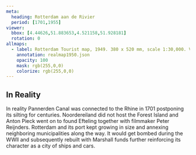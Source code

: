 ```yaml
---
meta:
  heading: Rotterdam aan de Rivier
  period: [1701,1955]
viewer:
  bbox: [4.44626,51.883653,4.521158,51.928181]
  rotation: 0
allmaps:
  - label: Rotterdam Tourist map, 1949. 380 x 520 mm, scale 1:30,000. Vereniging voor Vreemdelingenverkeer Rotterdam, American Geographical Society Library.
    annotation: realmap1950.json
    opacity: 100
    mask: rgb(255,0,0)
    colorize: rgb(255,0,0)
---
```

## In Reality

In reality Pannerden Canal was connected to the Rhine in 1701 postponing its silting for centuries. Noordereiland did not host the Forest Island and Anton Pieck went on to found Efteling together with filmmaker Peter Reijnders. Rotterdam and its port kept growing in size and annexing neighboring municipalities along the way. It would get bombed during the WWll and subsequently rebuilt with Marshall funds further reinforcing its character as a city of ships and cars.   
